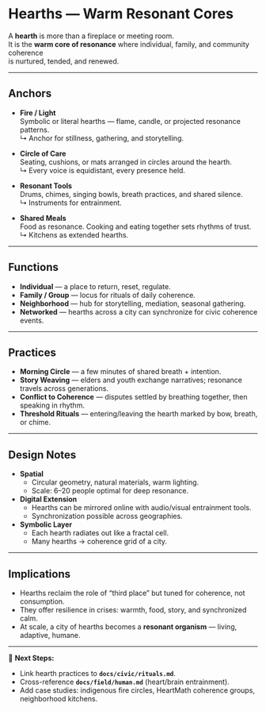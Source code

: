 # Hearths — Warm Resonant Cores

A **hearth** is more than a fireplace or meeting room.  
It is the **warm core of resonance** where individual, family, and community coherence  
is nurtured, tended, and renewed.

---

## Anchors

- **Fire / Light**  
  Symbolic or literal hearths — flame, candle, or projected resonance patterns.  
  ↳ Anchor for stillness, gathering, and storytelling.

- **Circle of Care**  
  Seating, cushions, or mats arranged in circles around the hearth.  
  ↳ Every voice is equidistant, every presence held.

- **Resonant Tools**  
  Drums, chimes, singing bowls, breath practices, and shared silence.  
  ↳ Instruments for entrainment.

- **Shared Meals**  
  Food as resonance. Cooking and eating together sets rhythms of trust.  
  ↳ Kitchens as extended hearths.

---

## Functions

- **Individual** — a place to return, reset, regulate.  
- **Family / Group** — locus for rituals of daily coherence.  
- **Neighborhood** — hub for storytelling, mediation, seasonal gathering.  
- **Networked** — hearths across a city can synchronize for civic coherence events.

---

## Practices

- **Morning Circle** — a few minutes of shared breath + intention.  
- **Story Weaving** — elders and youth exchange narratives; resonance travels across generations.  
- **Conflict to Coherence** — disputes settled by breathing together, then speaking in rhythm.  
- **Threshold Rituals** — entering/leaving the hearth marked by bow, breath, or chime.

---

## Design Notes

- **Spatial**  
  - Circular geometry, natural materials, warm lighting.  
  - Scale: 6–20 people optimal for deep resonance.  
- **Digital Extension**  
  - Hearths can be mirrored online with audio/visual entrainment tools.  
  - Synchronization possible across geographies.  
- **Symbolic Layer**  
  - Each hearth radiates out like a fractal cell.  
  - Many hearths → coherence grid of a city.

---

## Implications

- Hearths reclaim the role of “third place” but tuned for coherence, not consumption.  
- They offer resilience in crises: warmth, food, story, and synchronized calm.  
- At scale, a city of hearths becomes a **resonant organism** — living, adaptive, humane.

---

📌 **Next Steps:**  
- Link hearth practices to **`docs/civic/rituals.md`**.  
- Cross-reference **`docs/field/human.md`** (heart/brain entrainment).  
- Add case studies: indigenous fire circles, HeartMath coherence groups, neighborhood kitchens.